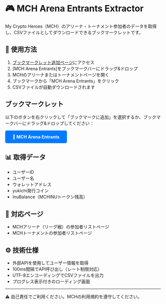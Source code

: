 # 🎮 MCH Arena Entrants Extractor

My Crypto Heroes（MCH）のアリーナ・トーナメント参加者のデータを取得し、CSVファイルとしてダウンロードできるブックマークレットです。

## 🔧 使用方法

1. [ブックマークレット追加ページ](https://hokoli.github.io/mch-bookmarklet-arena-entrants/)にアクセス
2. [MCH Arena Entrants]をブックマークバーにドラッグ&ドロップ
3. MCHのアリーナまたはトーナメントページを開く
4. ブックマークから「MCH Arena Entrants」をクリック
5. CSVファイルが自動ダウンロードされます

## ブックマークレット

以下のボタンを右クリックして「ブックマークに追加」を選択するか、ブックマークバーにドラッグ&ドロップしてください：

<a href="javascript:(async%20function()%7Bfunction%20getUserListFromArena()%7Bconst%20userListItems%3Ddocument.querySelectorAll('.groupUserList__item')%3Breturn%20Array.from(userListItems).map(item%3D%3E%7Bconst%20spans%3Ditem.querySelectorAll('span')%3Bif(spans.length%3E%3D2)%7Breturn%7BuserName%3Aspans%5B0%5D.textContent.trim()%2CuserId%3Aspans%5B1%5D.textContent.trim().replace('%23'%2C'')%7D%7Dreturn%20null%7D).filter(user%3D%3Euser%26%26user.userName%26%26user.userId)%7Dfunction%20getUserListFromTournament()%7Bconst%20tournamentRounds%3Ddocument.querySelectorAll('.tournament__tournament__round')%3Bif(tournamentRounds.length%3D%3D%3D0)return%5B%5D%3Bconst%20firstRound%3DtournamentRounds%5B0%5D%3Bconst%20userElements%3DfirstRound.querySelectorAll('.userName')%3Breturn%20Array.from(userElements).map(el%3D%3E%7Bconst%20link%3Del.closest('a')%3Bif(!link%7C%7Clink.querySelector('.tournamentMatch__user--empty'))return%20null%3Bconst%20nameSpan%3Del.querySelector('.userName__name')%3Bconst%20uidSpan%3Del.querySelector('.userName__uid')%3Bif(nameSpan%26%26uidSpan)%7Breturn%7BuserName%3AnameSpan.textContent.trim()%2CuserId%3AuidSpan.textContent.trim().replace('%23'%2C'')%7D%7Dreturn%20null%7D).filter(user%3D%3Euser%26%26user.userName%26%26user.userId)%7Dfunction%20getUserList()%7Bconst%20arenaUsers%3DgetUserListFromArena()%3Bif(arenaUsers.length%3E0)%7Breturn%20arenaUsers%7Dreturn%20getUserListFromTournament()%7Dasync%20function%20getUserAddress(userId)%7Btry%7Bconst%20response%3Dawait%20fetch(%60https%3A%2F%2Fwww.mycryptoheroes.net%2Fapi%2Fproxy%2Fmch%2Fusers%2F%24%7BuserId%7D%60)%3Bif(response.ok)%7Bconst%20data%3Dawait%20response.json()%3Breturn%20data.user_data%3F.eth%7C%7C''%7Dreturn''%7Dcatch(error)%7Bconsole.warn(%60%E3%82%A2%E3%83%89%E3%83%AC%E3%82%B9%E5%8F%96%E5%BE%97%E3%82%A8%E3%83%A9%E3%83%BC%20(User%20%24%7BuserId%7D)%3A%60%2Cerror)%3Breturn''%7D%7Dasync%20function%20getYukichiCoins(address%2CuserId)%7Bif(!address)return''%3Btry%7Bconst%20response%3Dawait%20fetch(%60https%3A%2F%2Fyukichi-vote-api.lideru.party%2Fapi%2Ftokens%2Fissuer%2F%24%7Baddress%7D%60)%3Bif(response.ok)%7Bconst%20data%3Dawait%20response.json()%3Bif(Array.isArray(data)%26%26data.length%3E0)%7Breturn%20data.map(token%3D%3E%60%24%7Btoken.name%7D(%24%7Btoken.symbol%7D)%60).join('%2C%20')%7D%7Dreturn''%7Dcatch(error)%7Bconsole.warn(%60Yukichi%E3%82%B3%E3%82%A4%E3%83%B3%E5%8F%96%E5%BE%97%E3%82%A8%E3%83%A9%E3%83%BC%20(User%20%24%7BuserId%7D)%3A%60%2Cerror)%3Breturn''%7D%7Dasync%20function%20getInuBalance(address%2CuserId)%7Btry%7Bconst%20tokenContract%3D'0x6b7b5F6D7411F374694595d05719ad2f060aAC61'%3Bconst%20balanceOfData%3D'0x70a08231'%2Baddress.substring(2).padStart(64%2C'0')%3Bconst%20response%3Dawait%20fetch('https%3A%2F%2Frpc.mainnet.oasys.games'%2C%7Bmethod%3A'POST'%2Cheaders%3A%7B'Content-Type'%3A'application%2Fjson'%7D%2Cbody%3AJSON.stringify(%7Bjsonrpc%3A'2.0'%2Cmethod%3A'eth_call'%2Cparams%3A%5B%7Bto%3AtokenContract%2Cdata%3AbalanceOfData%7D%2C'latest'%5D%2Cid%3A1%7D)%7D)%3Bif(response.ok)%7Bconst%20data%3Dawait%20response.json()%3Bif(data.result%26%26data.result!%3D%3D'0x'%26%26data.result!%3D%3D'0x0')%7Bconst%20balanceHex%3Ddata.result%3Bconst%20balanceBigInt%3DBigInt(balanceHex)%3Breturn%20Math.floor(Number(balanceBigInt)).toString()%7D%7Dreturn'0'%7Dcatch(error)%7Bconsole.warn(%60InuBalance%E5%8F%96%E5%BE%97%E3%82%A8%E3%83%A9%E3%83%BC%20(User%20%24%7BuserId%7D)%3A%60%2Cerror)%3Breturn'0'%7D%7Dfunction%20downloadCSV(users)%7Bconst%20csvHeader%3D'%E3%83%A6%E3%83%BC%E3%82%B6ID%2C%E3%83%A6%E3%83%BC%E3%82%B6%E5%90%8D%2C%E3%82%A2%E3%83%89%E3%83%AC%E3%82%B9%2Cyukichi%E7%99%BA%E8%A1%8C%E3%82%B3%E3%82%A4%E3%83%B3%2CInuBalance%5Cn'%3Bconst%20csvRows%3Dusers.map(user%3D%3E%60%24%7Buser.userId%7D%2C%22%24%7Buser.userName%7D%22%2C%22%24%7Buser.address%7D%22%2C%22%24%7Buser.yukichiCoin%7D%22%2C%24%7Buser.inuBalance%7D%60).join('%5Cn')%3Bconst%20csvContent%3DcsvHeader%2BcsvRows%3Bconst%20blob%3Dnew%20Blob(%5B'%5CuFEFF'%2BcsvContent%5D%2C%7Btype%3A'text%2Fcsv%3Bcharset%3Dutf-8%3B'%7D)%3Bconst%20link%3Ddocument.createElement('a')%3Bconst%20url%3DURL.createObjectURL(blob)%3Blink.setAttribute('href'%2Curl)%3Blink.setAttribute('download'%2C%60mch_users_%24%7Bnew%20Date().toISOString().split('T')%5B0%5D%7D.csv%60)%3Blink.style.visibility%3D'hidden'%3Bdocument.body.appendChild(link)%3Blink.click()%3Bdocument.body.removeChild(link)%7Dconst%20userList%3DgetUserList()%3Bif(userList.length%3D%3D%3D0)%7Balert('%E3%83%A6%E3%83%BC%E3%82%B6%E3%83%BC%E3%83%AA%E3%82%B9%E3%83%88%E3%81%8C%E8%A6%8B%E3%81%A4%E3%81%8B%E3%82%8A%E3%81%BE%E3%81%9B%E3%82%93%E3%80%82%E6%AD%A3%E3%81%97%E3%81%84%E3%83%9A%E3%83%BC%E3%82%B8%E3%81%A7%E3%83%96%E3%83%83%E3%82%AF%E3%83%9E%E3%83%BC%E3%82%AF%E3%83%AC%E3%83%83%E3%83%88%E3%82%92%E5%AE%9F%E8%A1%8C%E3%81%97%E3%81%A6%E3%81%8F%E3%81%A0%E3%81%95%E3%81%84%E3%80%82')%3Breturn%7Dconst%20loadingDiv%3Ddocument.createElement('div')%3BloadingDiv.style.cssText%3D%60position%3A%20fixed%3B%20top%3A%2050%25%3B%20left%3A%2050%25%3B%20transform%3A%20translate(-50%25%2C%20-50%25)%3B%20background%3A%20rgba(0%2C0%2C0%2C0.8)%3B%20color%3A%20white%3B%20padding%3A%2020px%3B%20border-radius%3A%2010px%3B%20z-index%3A%2010000%3B%20font-family%3A%20Arial%2C%20sans-serif%3B%60%3BloadingDiv.innerHTML%3D'%3Cdiv%3E%E3%83%87%E3%83%BC%E3%82%BF%E3%82%92%E5%8F%96%E5%BE%97%E4%B8%AD...%3C%2Fdiv%3E%3Cdiv%20id%3D%22progress%22%3E0%2F0%3C%2Fdiv%3E'%3Bdocument.body.appendChild(loadingDiv)%3Bconst%20users%3D%5B%5D%3Bconst%20progressDiv%3Ddocument.getElementById('progress')%3Bfor(let%20i%3D0%3Bi%3CuserList.length%3Bi%2B%2B)%7Bconst%20user%3DuserList%5Bi%5D%3BprogressDiv.textContent%3D%60%24%7Bi%2B1%7D%2F%24%7BuserList.length%7D%20-%20%E3%83%A6%E3%83%BC%E3%82%B6%E3%83%BC%20%24%7Buser.userId%7D%20%E3%82%92%E5%87%A6%E7%90%86%E4%B8%AD...%60%3Bconst%20address%3Dawait%20getUserAddress(user.userId)%3Blet%20yukichiCoin%3D''%3Blet%20inuBalance%3D'0'%3Bif(address)%7ByukichiCoin%3Dawait%20getYukichiCoins(address%2Cuser.userId)%3BinuBalance%3Dawait%20getInuBalance(address%2Cuser.userId)%7Dusers.push(%7BuserId%3Auser.userId%2CuserName%3Auser.userName%2Caddress%3Aaddress%2CyukichiCoin%3AyukichiCoin%2CinuBalance%3AinuBalance%7D)%3Bawait%20new%20Promise(resolve%3D%3EsetTimeout(resolve%2C100))%7DdownloadCSV(users)%3Bdocument.body.removeChild(loadingDiv)%3Balert(%60%24%7Busers.length%7D%E4%BA%BA%E3%81%AE%E3%83%87%E3%83%BC%E3%82%BF%E3%82%92CSV%E3%81%A7%E3%83%80%E3%82%A6%E3%83%B3%E3%83%AD%E3%83%BC%E3%83%89%E3%81%97%E3%81%BE%E3%81%97%E3%81%9F%E3%80%82%60)%7D)()" style="background: #007bff; color: white; padding: 12px 24px; text-decoration: none; border-radius: 5px; font-weight: bold; display: inline-block;">🎯 MCH Arena Entrants</a>

## 📊 取得データ

- ユーザーID
- ユーザー名  
- ウォレットアドレス
- yukichi発行コイン
- InuBalance（MCHINUトークン残高）

## 🎯 対応ページ

- MCHアリーナ（リーグ戦）の参加者リストページ
- MCHトーナメントの参加者リストページ

## ⚙️ 技術仕様

- 外部APIを使用してユーザー情報を取得
- 100ms間隔でAPI呼び出し（レート制限対応）
- UTF-8エンコーディングでCSVファイルを出力
- プログレス表示付きのローディング画面

---

⚠️ 自己責任でご利用ください。MCHの利用規約を遵守してください。